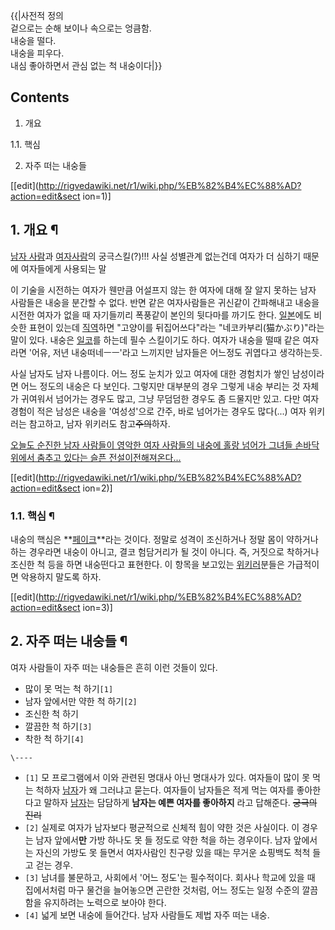 {{|사전적 정의  
겉으로는 순해 보이나 속으로는 엉큼함.  
내숭을 떨다.  
내숭을 피우다.  
내심 좋아하면서 관심 없는 척 내숭이다|}}  

## Contents

    

1. 개요 
    

1.1. 핵심

2. 자주 떠는 내숭들 

[[edit](http://rigvedawiki.net/r1/wiki.php/%EB%82%B4%EC%88%AD?action=edit&sect
ion=1)]

## 1. 개요 ¶

[남자 사람](%EB%82%A8%EC%9E%90%20%EC%82%AC%EB%9E%8C.md)과 [여자사람](%EC%97%AC%EC%9E%90%20%EC%82%AC%EB%9E%8C.md)의 궁극스킬(?)!!! 사실 성별관계 없는건데
여자가 더 심하기 때문에 여자들에게 사용되는 말

  

이 기술을 시전하는 여자가 웬만큼 어설프지 않는 한 여자에 대해 잘 알지 못하는 남자 사람들은 내숭을 분간할 수 없다. 반면 같은
여자사람들은 귀신같이 간파해내고 내숭을 시전한 여자가 없을 때 자기들끼리 폭풍같이 본인의 뒷다마를 까기도 한다.
[일본](%EC%9D%BC%EB%B3%B8.md)에도 비슷한 표현이 있는데 [직역](%EC%A7%81%EC%97%AD.md)하면
"고양이를 뒤집어쓰다"라는 "네코카부리(猫かぶり)"라는 말이 있다. 내숭은 [일코](%EC%9D%BC%EC%BD%94.md)를 하는데
필수 스킬이기도 하다. 여자가 내숭을 떨때 같은 여자라면 '어유, 저년 내숭떠네ㅡㅡ'라고 느끼지만 남자들은 어느정도 귀엽다고 생각하는듯.

  

사실 남자도 남자 나름이다. 어느 정도 눈치가 있고 여자에 대한 경험치가 쌓인 남성이라면 어느 정도의 내숭은 다 보인다. 그렇지만 대부분의
경우 그렇게 내숭 부리는 것 자체가 귀여워서 넘어가는 경우도 많고, 그냥 무덤덤한 경우도 좀 드물지만 있고. 다만 여자 경험이 적은 남성은
내숭을 '여성성'으로 간주, 바로 넘어가는 경우도 많다(...) 여자 위키러는 참고하고, 남자 위키러도 참고<del>주의</del>하자.

  

[오늘도 순진한 남자 사람들이 영악한 여자 사람들의 내숭에 홀랑 넘어가 그녀들 손바닥 위에서 춤추고 있다는 슬픈 전설이전해져온다...](%EC%96%B4%EC%9E%A5%EA%B4%80%EB%A6%AC.md)

[[edit](http://rigvedawiki.net/r1/wiki.php/%EB%82%B4%EC%88%AD?action=edit&sect
ion=2)]

### 1.1. 핵심 ¶

내숭의 핵심은 **[페이크](%ED%8E%98%EC%9D%B4%ED%81%AC.md)**라는 것이다. 정말로 성격이 조신하거나 정말
몸이 약하거나 하는 경우라면 내숭이 아니고, 결코 험담거리가 될 것이 아니다. 즉, 거짓으로 착하거나 조신한 척 등을 하면 내숭떤다고
표현한다. 이 항목을 보고있는 [위키러](%EC%9C%84%ED%82%A4%EB%9F%AC.md)분들은 가급적이면 악용하지 말도록
하자.

[[edit](http://rigvedawiki.net/r1/wiki.php/%EB%82%B4%EC%88%AD?action=edit&sect
ion=3)]

## 2. 자주 떠는 내숭들 ¶

여자 사람들이 자주 떠는 내숭들은 흔히 이런 것들이 있다.  

  * 많이 못 먹는 척 하기`[1]`
  * 남자 앞에서만 약한 척 하기`[2]`
  * 조신한 척 하기
  * 깔끔한 척 하기`[3]`
  * 착한 척 하기`[4]`  

`\----`

  * `[1]` 모 프로그램에서 이와 관련된 명대사 아닌 명대사가 있다. 여자들이 많이 못 먹는 척하자 [남자](%EC%A0%84%ED%98%84%EB%AC%B4.md)가 왜 그러냐고 묻는다. 여자들이 남자들은 적게 먹는 여자를 좋아한다고 말하자 [남자](%EC%A0%84%ED%98%84%EB%AC%B4.md)는 담담하게 **남자는 예쁜 여자를 좋아하지** 라고 답해준다. <del>궁극의 진리</del>
  * `[2]` 실제로 여자가 남자보다 평균적으로 신체적 힘이 약한 것은 사실이다. 이 경우는 남자 앞에서**만** 가방 하나도 못 들 정도로 약한 척을 하는 경우이다. 남자 앞에서는 자신의 가방도 못 들면서 여자사람인 친구랑 있을 때는 무거운 쇼핑백도 척척 들고 걷는 경우.
  * `[3]` 남녀를 불문하고, 사회에서 '어느 정도'는 필수적이다. 회사나 학교에 있을 때 집에서처럼 마구 물건을 늘어놓으면 곤란한 것처럼, 어느 정도는 일정 수준의 깔끔함을 유지하려는 노력으로 보아야 한다.
  * `[4]` 넓게 보면 내숭에 들어간다. 남자 사람들도 제법 자주 떠는 내숭.

